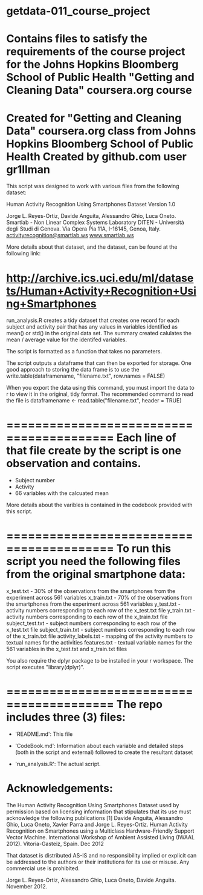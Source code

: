 # getdata-011_course_project
Contains files to satisfy the requirements of the course project for the Johns Hopkins Bloomberg School of Public Health "Getting and Cleaning Data" coursera.org course
==================================================================
Created for "Getting and Cleaning Data" coursera.org class from Johns Hopkins Bloomberg School of Public Health
Created by github.com user gr1llman
==================================================================

This script was designed to work with various files from the following dataset:

Human Activity Recognition Using Smartphones Dataset
Version 1.0

Jorge L. Reyes-Ortiz, Davide Anguita, Alessandro Ghio, Luca Oneto.
Smartlab - Non Linear Complex Systems Laboratory
DITEN - Università degli Studi di Genova.
Via Opera Pia 11A, I-16145, Genoa, Italy.
activityrecognition@smartlab.ws
www.smartlab.ws

More details about that dataset, and the dataset, can be found at the following link:

http://archive.ics.uci.edu/ml/datasets/Human+Activity+Recognition+Using+Smartphones
=========================================

run_analysis.R creates a tidy dataset that creates one record for each subject and activity pair that has
any values in variables identified as mean() or std() in the original data set.   The summary created calulates
the mean / average value for the identifed variables. 

The script is formatted as a function that takes no parameters.  

The script outputs a dataframe that can then be exported for storage.  One good approach to storing the
data frame is to use the write.table(dataframename, "filename.txt", row.names = FALSE)

When you export the data using this command, you must import the data to r to view it in the original,
tidy format.  The recommended command to read the file is dataframename <- read.table("filename.txt", header = TRUE)
 
=========================================
Each line of that file create by the script is one observation and contains.
======================================

- Subject number
- Activity
- 66 variables with the calcuated mean

More details about the varibles is contained in the codebook provided with this script.

=========================================
To run this script you need the following files from the original smartphone data:
=========================================

x_test.txt - 30% of the observations from the smartphones from the experiment across 561 variables
x_train.txt - 70% of the observations from the smartphones from the experiment across 561 variables
y_test.txt - activity numbers corresponding to each row of the x_test.txt file
y_train.txt - activity numbers corresponding to each row of the x_train.txt file
subject_test.txt - subject numbers corresponding to each row of the x_test.txt file
subject_train.txt - subject numbers corresponding to each row of the x_train.txt file
activity_labels.txt - mapping of the activity numbers to textual names for the activities
features.txt - textual variable names for the 561 variables in the x_test.txt and x_train.txt files

You also require the dplyr package to be installed in your r workspace.
The script executes "library(dplyr)".


=========================================
The repo includes three (3) files:
=========================================

- 'README.md': This file

- 'CodeBook.md': Information about each variable and detailed steps 
                 (both in the script and external) followed to create the resultant dataset

- 'run_analysis.R': The actual script.


Acknowledgements:
========
The Human Activity Recognition Using Smartphones Dataset used by permission based on licensing information that stipulates that its use must acknowledge the following publications 
[1] Davide Anguita, Alessandro Ghio, Luca Oneto, Xavier Parra and Jorge L. Reyes-Ortiz. Human Activity Recognition on Smartphones using a 
Multiclass Hardware-Friendly Support Vector Machine. International Workshop of Ambient Assisted Living (IWAAL 2012). Vitoria-Gasteiz, Spain. Dec 2012

That dataset is distributed AS-IS and no responsibility implied or explicit can be addressed to the authors or their institutions for its use or misuse. Any commercial use is prohibited.

Jorge L. Reyes-Ortiz, Alessandro Ghio, Luca Oneto, Davide Anguita. November 2012.
